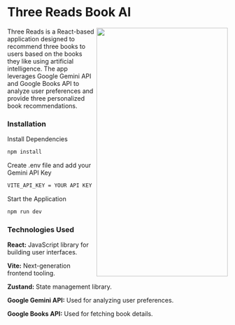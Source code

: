 # Three Reads Book AI

<img align="right" width="300" height="569" src="https://github.com/user-attachments/assets/02050bb7-0e1e-4db6-80af-2eb8a72c8b06">Three Reads is a React-based application designed to recommend three books to users based on the books they like using artificial intelligence. The app leverages Google Gemini API and Google Books API to analyze user preferences and provide three personalized book recommendations.

<h3>Installation</h3>
Install Dependencies

```bash
npm install
```
Create .env file and add your Gemini API Key

```bash
VITE_API_KEY = YOUR API KEY HERE
```

Start the Application
```bash
npm run dev
```

<h3>Technologies Used</h3>
<p></p><b>React:</b> JavaScript library for building user interfaces.</p>
<p><b>Vite:</b> Next-generation frontend tooling.</p>
<p><b>Zustand:</b> State management library.</p>
<p><b>Google Gemini API:</b> Used for analyzing user preferences.</p>
<p><b>Google Books API:</b> Used for fetching book details.</p>
